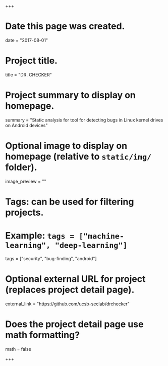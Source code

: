 +++
# Date this page was created.
date = "2017-08-01"

# Project title.
title = "DR. CHECKER"

# Project summary to display on homepage.
summary = "Static analysis for tool for detecting bugs in Linux kernel drives on Android devices"

# Optional image to display on homepage (relative to `static/img/` folder).
image_preview = ""

# Tags: can be used for filtering projects.
# Example: `tags = ["machine-learning", "deep-learning"]`
tags = ["security", "bug-finding", "android"]

# Optional external URL for project (replaces project detail page).
external_link = "https://github.com/ucsb-seclab/drchecker"

# Does the project detail page use math formatting?
math = false

+++
